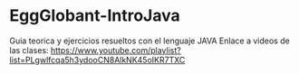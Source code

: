 # EggGlobant-IntroJava
Guia teorica y ejercicios resueltos con el lenguaje JAVA 
Enlace a videos de las clases: https://www.youtube.com/playlist?list=PLgwlfcqa5h3ydooCN8AlkNK45oIKR7TXC
